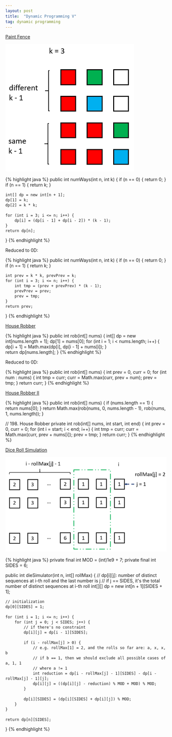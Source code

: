 ```yaml
---
layout: post
title:  "Dynamic Programming V"
tag: dynamic programming
---
```

[Paint Fence][paint-fence]

![Paint Fence](/assets/paint_fence.png)

{% highlight java %}
public int numWays(int n, int k) {
    if (n == 0) {
        return 0;
    }
    if (n == 1) {
        return k;
    }

    int[] dp = new int[n + 1];
    dp[1] = k;
    dp[2] = k * k;

    for (int i = 3; i <= n; i++) {
        dp[i] = (dp[i - 1] + dp[i - 2]) * (k - 1);
    }
    return dp[n];
}
{% endhighlight %}

Reduced to 0D:

{% highlight java %}
public int numWays(int n, int k) {
    if (n == 0) {
        return 0;
    }
    if (n == 1) {
        return k;
    }

    int prev = k * k, prevPrev = k;
    for (int i = 3; i <= n; i++) {
        int tmp = (prev + prevPrev) * (k - 1);
        prevPrev = prev;
        prev = tmp;
    }
    return prev;
}
{% endhighlight %}

[House Robber][house-robber]

{% highlight java %}
public int rob(int[] nums) {
    int[] dp = new int[nums.length + 1];
    dp[1] = nums[0];
    for (int i = 1; i < nums.length; i++) {
        dp[i + 1] = Math.max(dp[i], dp[i - 1] + nums[i]);
    }       
    return dp[nums.length];
}
{% endhighlight %}

Reduced to 0D:

{% highlight java %}
public int rob(int[] nums) {
    int prev = 0, curr = 0;
    for (int num : nums) {
        int tmp = curr;
        curr = Math.max(curr, prev + num);
        prev = tmp;
    }
    return curr;
}
{% endhighlight %}

[House Robber II][house-robber-ii]

{% highlight java %}
public int rob(int[] nums) {
    if (nums.length == 1) {
        return nums[0];
    }
    return Math.max(rob(nums, 0, nums.length - 1), rob(nums, 1, nums.length));
}

// 198. House Robber
private int rob(int[] nums, int start, int end) {
    int prev = 0, curr = 0;
    for (int i = start; i < end; i++) {
        int tmp = curr;
        curr = Math.max(curr, prev + nums[i]);
        prev = tmp;
    }
    return curr;
}
{% endhighlight %}

[Dice Roll Simulation][dice-roll-simulation]

![Reduction](/assets/dice_roll_simulation.png)

{% highlight java %}
private final int MOD = (int)1e9 + 7;
private final int SIDES = 6;

public int dieSimulator(int n, int[] rollMax) {
    // dp[i][j]: number of distinct sequences at i-th roll and the last number is j
    // if j == SIDES, it's the total number of distinct sequences at i-th roll
    int[][] dp = new int[n + 1][SIDES + 1];

    // initialization
    dp[0][SIDES] = 1;

    for (int i = 1; i <= n; i++) {
        for (int j = 0; j < SIDES; j++) {
            // if there's no constraint
            dp[i][j] = dp[i - 1][SIDES];

            if (i - rollMax[j] > 0) {
                // e.g. rollMax[1] = 2, and the rolls so far are: a, x, x, b
                // if b == 1, then we should exclude all possible cases of a, 1, 1
                // where a != 1
                int reduction = dp[i - rollMax[j] - 1][SIDES] - dp[i - rollMax[j] - 1][j];
                dp[i][j] = ((dp[i][j] - reduction) % MOD + MOD) % MOD;
            }

            dp[i][SIDES] = (dp[i][SIDES] + dp[i][j]) % MOD;              
        }
    }

    return dp[n][SIDES];
}
{% endhighlight %}

[dice-roll-simulation]: https://leetcode.com/problems/dice-roll-simulation/
[house-robber]: https://leetcode.com/problems/house-robber/
[house-robber-ii]: https://leetcode.com/problems/house-robber-ii/
[paint-fence]: https://leetcode.com/problems/paint-fence/
